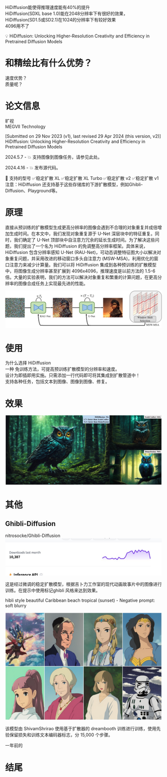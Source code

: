 HiDiffusion能使得推理速度能有40%的提升    
HiDiffusion(SDXL base 1.0)能在2048分辨率下有很好的效果，HiDiffusion(SD1.5或SD2.1)在1024的分辨率下有较好效果     
4096用不了     

💡 HiDiffusion: Unlocking Higher-Resolution Creativity and Efficiency in Pretrained Diffusion Models

# 和精绘比有什么优势？
速度优势？   
质量呢？    

# 论文信息
旷视   
MEGVII Technology   

[Submitted on 29 Nov 2023 (v1), last revised 29 Apr 2024 (this version, v2)]    
HiDiffusion: Unlocking Higher-Resolution Creativity and Efficiency in Pretrained Diffusion Models    

2024.5.7 - 💥 支持图像到图像任务，请参见此处。

2024.4.16 - 💥 发布源代码。


📢 支持的型号
✅稳定扩散 XL
✅稳定扩散 XL Turbo
✅稳定扩散 v2
✅稳定扩散 v1
注意：HiDiffusion 还支持基于这些存储库的下游扩散模型，例如Ghibli-Diffusion、Playground等。



# 原理
直接从预训练的扩散模型生成更高分辨率的图像会遇到不合理的对象重复并成倍增加生成时间。在本文中，我们发现对象重复源于 U-Net 深层块中的特征重复。同时，我们确定了 U-Net 顶部块中自注意力冗余的延长生成时间。为了解决这些问题，我们提出了一个名为 HiDiffusion 的免调整高分辨率框架。具体来说，HiDiffusion 包含分辨率感知 U-Net (RAU-Net)，可动态调整特征图大小以解决对象重复问题，并采用改进的移动窗口多头自注意力 (MSW-MSA)，利用优化的窗口注意力来减少计算量。我们可以将 HiDiffusion 集成到各种预训练的扩散模型中，将图像生成分辨率甚至扩展到 4096x4096，推理速度是以前方法的 1.5-6 倍。大量的实验表明，我们的方法可以解决对象重复和繁重的计算问题，在更高分辨率的图像合成任务上实现最先进的性能。

![alt text](assets/hidiffusion/image-1.png)


# 使用
为什么选择 HiDiffusion    
一种 免训练方法，可提高预训练扩散模型的分辨率和速度。   
设计为即插即用实施。只需添加一行代码即可将其集成到扩散管道中！   
支持各种任务，包括文本到图像、图像到图像、修复。   






# 效果
![alt text](assets/hidiffusion/image.png)



# 其他
## Ghibli-Diffusion
nitrosocke/Ghibli-Diffusion
![alt text](assets/hidiffusion/image-2.png)

这是经过微调的稳定扩散模型，根据吉卜力工作室的现代动画故事片中的图像进行训练。在提示中使用标记ghibli 风格来达到效果。


hibli style beautiful Caribbean beach tropical (sunset) - Negative prompt: soft blurry

![alt text](assets/hidiffusion/image-3.png)


该模型由 ShivamShrirao 使用基于扩散器的 dreambooth 训练进行训练，使用先验保留损失和训练文本编码器标志，分 15,000 个步骤。

一年前的









# 结尾